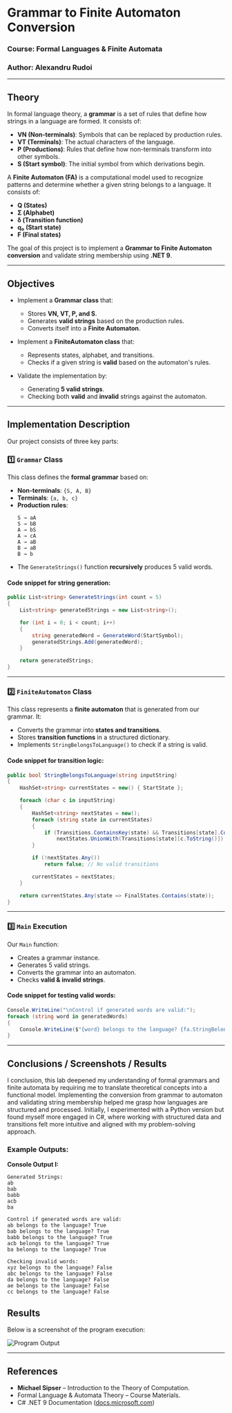# **Grammar to Finite Automaton Conversion**

### **Course**: Formal Languages & Finite Automata

### **Author**: Alexandru Rudoi

---

## **Theory**

In formal language theory, a **grammar** is a set of rules that define how strings in a language are formed. It consists of:

- **VN (Non-terminals)**: Symbols that can be replaced by production rules.
- **VT (Terminals)**: The actual characters of the language.
- **P (Productions)**: Rules that define how non-terminals transform into other symbols.
- **S (Start symbol)**: The initial symbol from which derivations begin.

A **Finite Automaton (FA)** is a computational model used to recognize patterns and determine whether a given string belongs to a language. It consists of:

- **Q (States)**
- **Σ (Alphabet)**
- **δ (Transition function)**
- **q₀ (Start state)**
- **F (Final states)**

The goal of this project is to implement a **Grammar to Finite Automaton conversion** and validate string membership using **.NET 9**.

---

## **Objectives**

- Implement a **Grammar class** that:

  - Stores **VN, VT, P, and S**.
  - Generates **valid strings** based on the production rules.
  - Converts itself into a **Finite Automaton**.

- Implement a **FiniteAutomaton class** that:

  - Represents states, alphabet, and transitions.
  - Checks if a given string is **valid** based on the automaton's rules.

- Validate the implementation by:
  - Generating **5 valid strings**.
  - Checking both **valid** and **invalid** strings against the automaton.

---

## **Implementation Description**

Our project consists of three key parts:

### **1️⃣ `Grammar` Class**

This class defines the **formal grammar** based on:

- **Non-terminals**: `{S, A, B}`
- **Terminals**: `{a, b, c}`
- **Production rules**:
  ```
  S → aA
  S → bB
  A → bS
  A → cA
  A → aB
  B → aB
  B → b
  ```
- The `GenerateStrings()` function **recursively** produces 5 valid words.

#### **Code snippet for string generation:**

```csharp
public List<string> GenerateStrings(int count = 5)
{
    List<string> generatedStrings = new List<string>();

    for (int i = 0; i < count; i++)
    {
        string generatedWord = GenerateWord(StartSymbol);
        generatedStrings.Add(generatedWord);
    }

    return generatedStrings;
}
```

---

### **2️⃣ `FiniteAutomaton` Class**

This class represents a **finite automaton** that is generated from our grammar. It:

- Converts the grammar into **states and transitions**.
- Stores **transition functions** in a structured dictionary.
- Implements `StringBelongsToLanguage()` to check if a string is valid.

#### **Code snippet for transition logic:**

```csharp
public bool StringBelongsToLanguage(string inputString)
{
    HashSet<string> currentStates = new() { StartState };

    foreach (char c in inputString)
    {
        HashSet<string> nextStates = new();
        foreach (string state in currentStates)
        {
            if (Transitions.ContainsKey(state) && Transitions[state].ContainsKey(c.ToString()))
                nextStates.UnionWith(Transitions[state][c.ToString()]);
        }

        if (!nextStates.Any())
            return false; // No valid transitions

        currentStates = nextStates;
    }

    return currentStates.Any(state => FinalStates.Contains(state));
}
```

---

### **3️⃣ `Main` Execution**

Our `Main` function:

- Creates a grammar instance.
- Generates 5 valid strings.
- Converts the grammar into an automaton.
- Checks **valid & invalid strings**.

#### **Code snippet for testing valid words:**

```csharp
Console.WriteLine("\nControl if generated words are valid:");
foreach (string word in generatedWords)
{
    Console.WriteLine($"{word} belongs to the language? {fa.StringBelongsToLanguage(word)}");
}
```

---

## **Conclusions / Screenshots / Results**

I conclusion, this lab deepened my understanding of formal grammars and finite automata by requiring me to translate theoretical concepts into a functional model. Implementing the conversion from grammar to automaton and validating string membership helped me grasp how languages are structured and processed. Initially, I experimented with a Python version but found myself more engaged in C#, where working with structured data and transitions felt more intuitive and aligned with my problem-solving approach.

### **Example Outputs:**

**Console Output I:**
```
Generated Strings:
ab
bab
babb
acb
ba

Control if generated words are valid:
ab belongs to the language? True
bab belongs to the language? True
babb belongs to the language? True
acb belongs to the language? True
ba belongs to the language? True

Checking invalid words:
xyz belongs to the language? False
abc belongs to the language? False
da belongs to the language? False
ae belongs to the language? False
cc belongs to the language? False

```
## Results

Below is a screenshot of the program execution:

![Program Output](Lab_1/Lab_1.Application/resources/Result.png)

---

## **References**

- **Michael Sipser** – Introduction to the Theory of Computation.
- Formal Language & Automata Theory – Course Materials.
- C# .NET 9 Documentation ([docs.microsoft.com](https://docs.microsoft.com/en-us/dotnet/))
